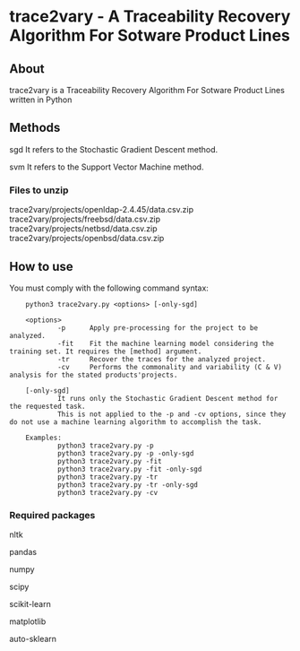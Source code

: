 # trace2vary - A Traceability Recovery Algorithm For Sotware Product Lines

## About
trace2vary is a Traceability Recovery Algorithm For Sotware Product Lines written in Python

## Methods

sgd     It refers to the Stochastic Gradient Descent method.

svm     It refers to the Support Vector Machine method.

### Files to unzip
trace2vary/projects/openldap-2.4.45/data.csv.zip
trace2vary/projects/freebsd/data.csv.zip
trace2vary/projects/netbsd/data.csv.zip
trace2vary/projects/openbsd/data.csv.zip

## How to use
You must comply with the following command syntax:

        python3 trace2vary.py <options> [-only-sgd]

        <options>
                -p      Apply pre-processing for the project to be analyzed.
                -fit    Fit the machine learning model considering the training set. It requires the [method] argument.
                -tr     Recover the traces for the analyzed project.
                -cv     Performs the commonality and variability (C & V) analysis for the stated products'projects.

        [-only-sgd]
                It runs only the Stochastic Gradient Descent method for the requested task.
                This is not applied to the -p and -cv options, since they do not use a machine learning algorithm to accomplish the task.

        Examples:
                python3 trace2vary.py -p
                python3 trace2vary.py -p -only-sgd
                python3 trace2vary.py -fit
                python3 trace2vary.py -fit -only-sgd
                python3 trace2vary.py -tr
                python3 trace2vary.py -tr -only-sgd
                python3 trace2vary.py -cv

### Required packages
nltk

pandas

numpy

scipy

scikit-learn

matplotlib

auto-sklearn